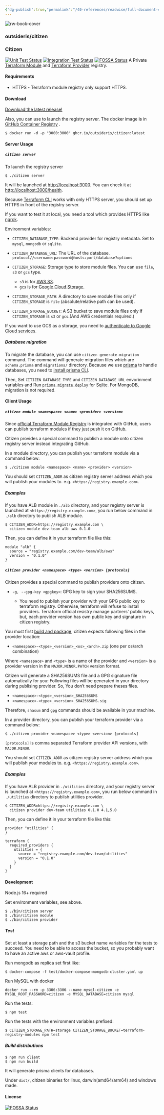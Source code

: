 ```yaml
---
{"dg-publish":true,"permalink":"/40-references/readwise/full-document-contents/git-hub-outsideriscitizen-a-private-terraform-module-provider-registry/","tags":["rw/articles"]}
---
```


![rw-book-cover](https://opengraph.githubassets.com/5ed33fb82dea8144044e63272d66444665c3c397dd8d692d36a5f5df271b3213/outsideris/citizen)

### outsideris/citizen

### Citizen

[![Unit Test Status](https://github.com/outsideris/citizen/workflows/Unit%20tests/badge.svg)](https://github.com/outsideris/citizen/actions?query=workflow%3A%22Unit+tests%22+branch%3Amain)
[![Integration Test Status](https://github.com/outsideris/citizen/workflows/Integration%20Tests/badge.svg)](https://github.com/outsideris/citizen/actions?query=workflow%3A%22Integration+Tests%22+branch%3Amain)
[![FOSSA Status](https://camo.githubusercontent.com/731fcd06ef193fc0ab058b90ffb22319b2f29f0a74d82b9436aecdf1aefc4a12/68747470733a2f2f6170702e666f7373612e696f2f6170692f70726f6a656374732f6769742532426769746875622e636f6d2532466f757473696465726973253246636974697a656e2e7376673f747970653d736869656c64)](https://app.fossa.io/projects/git%2Bgithub.com%2Foutsideris%2Fcitizen?ref=badge_shield)
A Private [Terraform Module](https://registry.terraform.io/) and [Terraform Provider](https://www.terraform.io/docs/internals/provider-registry-protocol.html) registry.

#### Requirements

* HTTPS - Terraform module registry only support HTTPS.

#### Download

[Download the latest release!](https://github.com/outsideris/citizen/releases/latest)

Also, you can use to launch the registry server. The docker image is in [GitHub Container Registry](https://github.com/users/outsideris/packages/container/package/citizen) .

```
$ docker run -d -p "3000:3000" ghcr.io/outsideris/citizen:latest
```

#### Server Usage

##### `citizen server`

To launch the registry server

```
$ ./citizen server
```

It will be launched at <http://localhost:3000>. You can check it at <http://localhost:3000/health>.

Because [Terraform CLI](https://www.terraform.io/) works with only HTTPS server, you should set up HTTPS in front of the registry server.

If you want to test it at local, you need a tool which provides HTTPS like [ngrok](https://ngrok.com/).

Environment variables:

* `CITIZEN_DATABASE_TYPE`: Backend provider for registry metadata. Set to `mysql`, `mongodb` or `sqlite`.
* `CITIZEN_DATABASE_URL`: The URL of the database. `protocol//username:password@hosts:port/database?options`
* `CITIZEN_STORAGE`: Storage type to store module files. You can use `file`, `s3` or `gcs` type.

	+ `s3` is for [AWS S3](https://aws.amazon.com/ko/s3/).
	+ `gcs` is for [Google Cloud Storage](https://cloud.google.com/storage).
* `CITIZEN_STORAGE_PATH`: A directory to save module files only if `CITIZEN_STORAGE` is `file` (absolute/relative path can be used).
* `CITIZEN_STORAGE_BUCKET`: A S3 bucket to save module files only if `CITIZEN_STORAGE` is `s3` or `gcs`.(And AWS credentials required.)

If you want to use GCS as a storage, you need to [authenticate to Google Cloud services](https://cloud.google.com/docs/authentication/client-libraries).

##### Database migration

To migrate the database, you can use `citizen generate-migration` command. The command will generate migration files which are `schema.prisma` and `migrations/` directory. Because we use [prisma](https://www.prisma.io/) to handle databases, you need to [install prisma CLI](https://www.prisma.io/docs/concepts/components/prisma-cli/installation).

Then, Set `CITIZEN_DATABASE_TYPE` and `CITIZEN_DATABASE_URL` envorinment variables and Run [`prisma migrate deploy`](https://www.prisma.io/docs/reference/api-reference/command-reference#migrate-deploy) for Sqlite. For MongoDB, migration is not required.

#### Client Usage

##### `citizen module <namespace> <name> <provider> <version>`

Since [official Terraform Module Registry](https://registry.terraform.io/) is integrated with GitHub, users can publish terraform modules if they just push it on GitHub.

Citizen provides a special command to publish a module onto citizen registry server instead integrating GitHub.

In a module directory, you can publish your terraform module via a command below:

```
$ ./citizen module <namespace> <name> <provider> <version>
```

You should set `CITIZEN_ADDR` as citizen registry server address which you will publish your modules to. e.g. `<https://registry.example.com>`.

##### Examples

If you have ALB module in `./alb` directory, and your registry server is launched at `<https://registry.example.com>`, you run below command in `./alb` directory to publish ALB module.

```
$ CITIZEN_ADDR=https://registry.example.com \
  citizen module dev-team alb aws 0.1.0
```

Then, you can define it in your terraform file like this:

```
module "alb" {
  source = "registry.example.com/dev-team/alb/aws"
  version = "0.1.0"
}
```

##### `citizen provider <namespace> <type> <version> [protocols]`

Citizen provides a special command to publish providers onto citizen.

* `-g, --gpg-key <gpgkey>`: GPG key to sign your SHA256SUMS.

	+ You need to publish your provider with your GPG public key to terraform registry. Otherwise, terraform will refuse to install providers. Terraform official resistry manage partners' public keys, but, each provider version has own public key and signature in citizen registry.

You must first [build and package](https://www.terraform.io/docs/registry/providers/publishing.html), citizen expects following files in the provider location:

* `<namespace>-<type>_<version>_<os>_<arch>.zip` (one per os/arch combination)

Where `<namespace>` and `<type>` is a name of the provider and `<version>` is a provider version in the `MAJOR.MINOR.PATCH` version format.

Citizen will generate a SHA256SUMS file and a GPG signature file automatically for you: Following files will be generated in your directory during publising provider. So, You don’t need prepare theses files.

* `<namespace>-<type>_<version>_SHA256SUMS`
* `<namespace>-<type>_<version>_SHA256SUMS.sig`

Therefore, `shasum` and `gpg` commands should be available in your machine.

In a provider directory, you can publish your terraform provider via a command below:

```
$ ./citizen provider <namespace> <type> <version> [protocols]
```

`[protocols]` is comma separated Terraform provider API versions, with `MAJOR.MINOR`.

You should set `CITIZEN_ADDR` as citizen registry server address which you will publish your modules to. e.g. `<https://registry.example.com>`.

##### Examples

If you have ALB provider in `./utilities` directory, and your registry server is launched at `<https://registry.example.com>`, you run below command in `./utilities` directory to publish utilities provider.

```
$ CITIZEN_ADDR=https://registry.example.com \
  citizen provider dev-team utilities 0.1.0 4.1,5.0
```

Then, you can define it in your terraform file like this:

```
provider "utilities" {
}

terraform {
  required_providers {
    utilities = {
      source = "registry.example.com/dev-team/utilities"
      version = "0.1.0"
    }
  }
}
```

#### Development

Node.js 16+ required

Set environment variables, see above.

```
$ ./bin/citizen server
$ ./bin/citizen module
$ ./bin/citizen provider
```

##### Test

Set at least a storage path and the s3 bucket name variables for the tests to succeed. You need to be able to access the bucket, so you probably want to have an active aws or aws-vault profile.

Run mongodb as replica set first like:

```
$ docker-compose -f test/docker-compose-mongodb-cluster.yaml up
```

Run MySQL with docker

```
docker run --rm -p 3306:3306 --name mysql-citizen -e MYSQL_ROOT_PASSWORD=citizen -e MYSQL_DATABASE=citizen mysql
```

Run the tests:

```
$ npm test
```

Run the tests with the environment variables prefixed:

```
$ CITIZEN_STORAGE_PATH=storage CITIZEN_STORAGE_BUCKET=terraform-registry-modules npm test
```

##### Build distributions

```
$ npm run client
$ npm run build
```

It will generate prisma clients for databases.

Under `dist/`, citizen binaries for linux, darwin(amd64/arm64) and windows made.

#### License

[![FOSSA Status](https://camo.githubusercontent.com/d35bc7268e3d684fe96fb607a13b02867fd43511c082bedd92ea4cae72d51828/68747470733a2f2f6170702e666f7373612e696f2f6170692f70726f6a656374732f6769742532426769746875622e636f6d2532466f757473696465726973253246636974697a656e2e7376673f747970653d6c61726765)](https://app.fossa.io/projects/git%2Bgithub.com%2Foutsideris%2Fcitizen?ref=badge_large)
